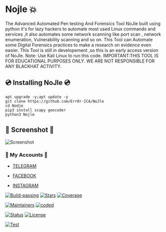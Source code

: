 # Nojle 💥
The Advanced Automated Pen testing And Forensics Tool NoJle built using python it's for lazy hackers to automate most used Linux commands and services ,it also automates some network scanning like port scan , network enumeration, Vulnerability scanning and so on. This Tool can Automate some Digital Forensics practices to make a research on evidence even easier.  This Tool is still in developement ,so this is an early access version of NoJle.  Note: Use Kali Linux to run this code.  IMPORTANT:THIS TOOL IS FOR EDUCATIONAL PURPOSES ONLY. WE ARE NOT RESPONSIBLE FOR ANY BLACKHAT ACTIVITY.

## 💿 Installing NoJle 💿
```
apt upgrade -y;apt update -y 
git clone https://github.com/Err0r-ICA/NoJle
cd Nodje
pip3 install scapy geocoder
python3 Nojle
```
## 📸 Screenshot 📸
![Screenshot](https://i.postimg.cc/NB6FG5jR/Screenshot-20200425-145246-Termux.jpg) 

### 👤 My Accounts 👤

* [TELEGRAM](https://t.me/termuxxhacking)

* [FACEBOOK](https://www.facebook.com/termuxxhacking)

* [INSTAGRAM](https://instagram.com/termux_hacking)

[![Build-passing](https://img.shields.io/badge/build-passing-red.svg?style=plastic)](https://github.com/Err0r-ICA/SpeedTest/issues) [![Stars](https://img.shields.io/open-vsx/stars/Redhat/Java.svg?style=plastic&color=orange)](https://github.com/Err0r-ICA/SpeedTest/issues) [![Coverage](https://img.shields.io/azure-devops/coverage/Swellaby/Opensource/25?color=yellow&style=plastic)](https://github.com/Err0r-ICA/SpeedTest/issues)

[![Maintainers](https://img.shields.io/badge/mainteiners-HackBoyz-green.svg?style=plastic)](https://github.com/Err0r-ICA/SpeedTest/issues) [![coded](https://img.shields.io/badge/coded%20in-python2.7-mintgreen.svg?style=plastic)](https://github.com/Err0r-ICA/SpeedTest/issues)

[![Status](https://img.shields.io/badge/code%20status-encrypted-cyan.svg?style=plastic)](https://github.com/Err0r-ICA/SpeedTest/issues) [![License](https://img.shields.io/badge/license-MIT-blueviolet.svg?style=plastic)](https://github.com/Err0r-ICA/SpeedTest/issues)

[![Test](https://img.shields.io/badge/tested%20on-Termux,%20Kali%20Linux,%20Ubuntu,%20Parrot%20OS,%20Debian,%20ANDRAX%20Mobile-%23ff69b4.svg?style=plastic)](https://github.com/Err0r-ICA/SpeedTest/issues)
 
